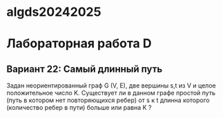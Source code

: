# algds20242025
# Лабораторная работа D
## Вариант 22: Самый длинный путь
Задан неориентированный граф G  (V, E), две вершины s,t из V и целое положительное
число K. Существует ли в данном графе простой путь (путь в котором нет повторяющихся
ребер) от s к t длинна которого (количество ребер в пути) больше или равна K ?
